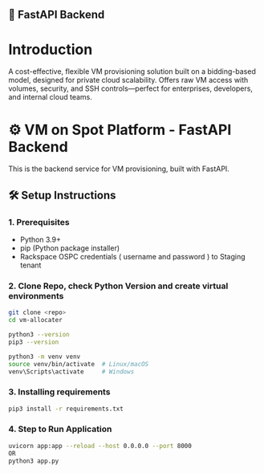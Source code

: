 ## 🐍 FastAPI Backend

# Introduction
A cost-effective, flexible VM provisioning solution built on a bidding-based model, designed for private cloud scalability. Offers raw VM access with volumes, security, and SSH controls—perfect for enterprises, developers, and internal cloud teams.

# ⚙️ VM on Spot Platform - FastAPI Backend

This is the backend service for VM provisioning, built with FastAPI.

## 🛠️ Setup Instructions

### 1. Prerequisites
- Python 3.9+
- pip (Python package installer)
- Rackspace OSPC credentials ( username and password ) to Staging tenant

### 2. Clone Repo, check Python Version and create virtual environments
```bash
git clone <repo>
cd vm-allocater

python3 --version
pip3 --version

python3 -m venv venv
source venv/bin/activate  # Linux/macOS
venv\Scripts\activate     # Windows
```

### 3. Installing requirements
```bash
pip3 install -r requirements.txt
```

### 4. Step to Run Application
```bash
uvicorn app:app --reload --host 0.0.0.0 --port 8000
OR
python3 app.py
```



